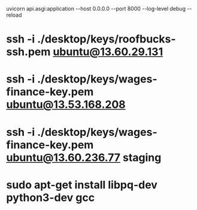 uvicorn api.asgi:application --host 0.0.0.0 --port 8000  --log-level debug --reload
# ssh -i ./desktop/keys/roofbucks-ssh.pem ubuntu@13.60.29.131
# ssh -i ./desktop/keys/wages-finance-key.pem ubuntu@13.53.168.208
# ssh -i ./desktop/keys/wages-finance-key.pem ubuntu@13.60.236.77 staging
# sudo apt-get install libpq-dev python3-dev gcc




